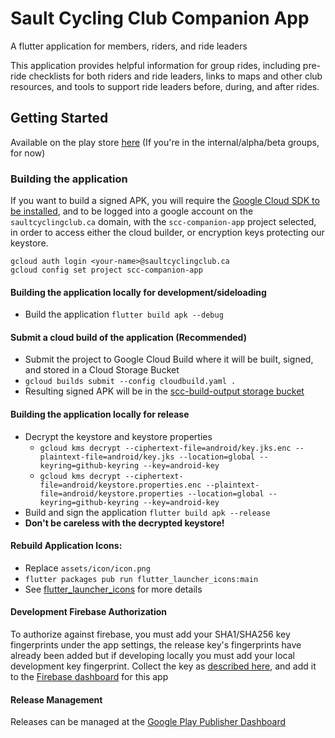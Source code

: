 # Sault Cycling Club Companion App

A flutter application for members, riders, and ride leaders

This application provides helpful information for group rides, including pre-ride checklists for both riders and ride leaders, links to maps and other club resources, and tools to support ride leaders before, during, and after rides.

## Getting Started

Available on the play store [here](https://play.google.com/store/apps/details?id=ca.saultcyclingclug.fluttersccapp) (If you're in the internal/alpha/beta groups, for now)

### Building the application

If you want to build a signed APK, you will require the [Google Cloud SDK to be installed](https://cloud.google.com/sdk/install), and to be logged into a google account on the `saultcyclingclub.ca` domain, with the `scc-companion-app` project selected, in order to access either the cloud builder, or encryption keys protecting our keystore.

```
gcloud auth login <your-name>@saultcyclingclub.ca
gcloud config set project scc-companion-app
```

#### Building the application locally for development/sideloading
* Build the application `flutter build apk --debug`

#### Submit a cloud build of the application (Recommended)
* Submit the project to Google Cloud Build where it will be built, signed, and stored in a Cloud Storage Bucket
* `gcloud builds submit --config cloudbuild.yaml .`
* Resulting signed APK will be in the [scc-build-output storage bucket](https://console.cloud.google.com/storage/browser/scc-build-output?project=scc-companion-app)

#### Building the application locally for release
* Decrypt the keystore and keystore properties
  * `gcloud kms decrypt --ciphertext-file=android/key.jks.enc --plaintext-file=android/key.jks --location=global --keyring=github-keyring --key=android-key`
  * `gcloud kms decrypt --ciphertext-file=android/keystore.properties.enc --plaintext-file=android/keystore.properties --location=global --keyring=github-keyring --key=android-key`
* Build and sign the application `flutter build apk --release`
* __Don't be careless with the decrypted keystore!__

#### Rebuild Application Icons:
* Replace `assets/icon/icon.png`
* `flutter packages pub run flutter_launcher_icons:main`
* See [flutter_launcher_icons](https://pub.dartlang.org/packages/flutter_launcher_icons) for more details

#### Development Firebase Authorization

To authorize against firebase, you must add your SHA1/SHA256 key fingerprints under the app settings, the release key's fingerprints have already been added but if developing locally you must add your local development key fingerprint. Collect the key as [described here](https://developers.google.com/android/guides/client-auth), and add it to the [Firebase dashboard](https://console.firebase.google.com/u/1/project/scc-companion-app/settings/general/android:ca.saultcyclingclug.fluttersccapp) for this app

#### Release Management
Releases can be managed at the [Google Play Publisher Dashboard](https://play.google.com/apps/publish)
